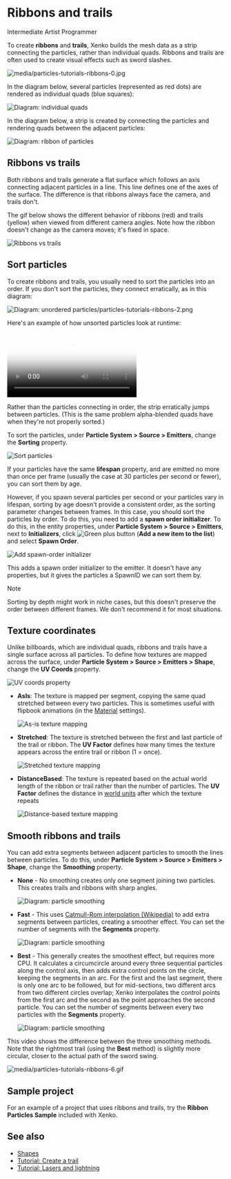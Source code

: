 # Ribbons and trails

<span class="label label-doc-level">Intermediate</span>
<span class="label label-doc-audience">Artist</span>
<span class="label label-doc-audience">Programmer</span>

To create **ribbons** and **trails**, Xenko builds the mesh data as a strip connecting the particles, rather than individual quads. Ribbons and trails are often used to create visual effects such as sword slashes.

![media/particles-tutorials-ribbons-0.jpg](media/ribbons-and-trails.jpg)

In the diagram below, several particles (represented as red dots) are rendered as individual quads (blue squares):

![Diagram: individual quads](media/particles-diagram-quads.png)

In the diagram below, a strip is created by connecting the particles and rendering quads between the adjacent particles:

![Diagram: ribbon of particles](media/particles-diagram-strip.png)

## Ribbons vs trails

Both ribbons and trails generate a flat surface which follows an axis connecting adjacent particles in a line. This line defines one of the axes of the surface. The difference is that ribbons always face the camera, and trails don't.

The gif below shows the different behavior of ribbons (red) and trails (yellow) when viewed from different camera angles. Note how the ribbon doesn't change as the camera moves; it's fixed in space.

![Ribbons vs trails](media/ribbons-vs-trails.gif)

## Sort particles

To create ribbons and trails, you usually need to sort the particles into an order. If you don't sort the particles, they connect erratically, as in this diagram:

![Diagram: unordered particles/particles-tutorials-ribbons-2.png](media/particles-diagram-unordered.png)

Here's an example of how unsorted particles look at runtime:

<p>
<video autoplay loop class="responsive-video" poster="tutorials/media/sword-slash-2.jpg">
   <source src="tutorials/media/sword-slash-2.mp4" type="video/mp4">
</video>
</p>

Rather than the particles connecting in order, the strip erratically jumps between particles. (This is the same problem alpha-blended quads have when they're not properly sorted.)

To sort the particles, under **Particle System > Source > Emitters**, change the **Sorting** property.

![Sort particles](tutorials/media/sort-by-order.png)

If your particles have the same **lifespan** property, and are emitted no more than once per frame (usually the case at 30 particles per second or fewer), you can sort them by age. 

However, if you spawn several particles per second or your particles vary in lifespan, sorting by age doesn't provide a consistent order, as the sorting parameter changes between frames. In this case, you should sort the particles by order. To do this, you need to add a **spawn order initializer**. To do this, in the entity properties, under **Particle System > Source > Emitters**, next to **Initializers**, click ![Green plus button](~/manual/game-studio/media/green-plus-icon.png) (**Add a new item to the list**) and select **Spawn Order**.

![Add spawn-order initializer](tutorials/media/add-spawn-order-initializer.png)

This adds a spawn order initializer to the emitter. It doesn't have any properties, but it gives the particles a SpawnID we can sort them by.

>[!Note]
>Sorting by depth might work in niche cases, but this doesn't preserve the order between different frames. We don't recommend it for most situations.

## Texture coordinates

Unlike billboards, which are individual quads, ribbons and trails have a single surface across all particles. To define how textures are mapped across the surface, under **Particle System > Source > Emitters > Shape**, change the **UV Coords** property.

![UV coords property](media/uv-coords.png)

 - **AsIs**: The texture is mapped per segment, copying the same quad stretched between every two particles. This is sometimes useful with flipbook animations (in the [Material](materials.md) settings).

    ![As-is texture mapping](media/particles-diagram-asis.png)
 
 - **Stretched**: The texture is stretched between the first and last particle of the trail or ribbon. The **UV Factor** defines how many times the texture appears across the entire trail or ribbon (1 = once).

     ![Stretched texture mapping](media/particles-diagram-stretched.png)

 - **DistanceBased**: The texture is repeated based on the actual world length of the ribbon or trail rather than the number of particles. The **UV Factor** defines the distance in [world units](../game-studio/world-units.md) after which the texture repeats

     ![Distance-based texture mapping](media/particles-diagram-distancebased.png)

## Smooth ribbons and trails

You can add extra segments between adjacent particles to smooth the lines between particles. To do this, under **Particle System > Source > Emitters > Shape**, change the **Smoothing** property.

 * **None** - No smoothing creates only one segment joining two particles. This creates trails and ribbons with sharp angles.

    ![Diagram: particle smoothing](media/diagram-smoothing-none.png)
 
 * **Fast** - This uses [Catmull-Rom interpolation (Wikipedia)](https://en.wikipedia.org/wiki/Centripetal_Catmull%E2%80%93Rom_spline) to add extra segments between particles, creating a smoother effect. You can set the number of segments with the **Segments** property.

     ![Diagram: particle smoothing](media/diagram-smoothing-fast.png)
 
 * **Best** - This generally creates the smoothest effect, but requires more CPU. It calculates a circumcircle around every three sequential particles along the control axis, then adds extra control points on the circle, keeping the segments in an arc. For the first and the last segment, there is only one arc to be followed, but for mid-sections, two different arcs from two different circles overlap; Xenko interpolates the control points from the first arc and the second as the point approaches the second particle. You can set the number of segments between every two particles with the **Segments** property.

    ![Diagram: particle smoothing](media/diagram-smoothing-best.png)

This video shows the difference between the three smoothing methods. Note that the rightmost trail (using the **Best** method) is slightly more circular, closer to the actual path of the sword swing.

![media/particles-tutorials-ribbons-6.gif](media/smoothing-comparison.gif)

## Sample project

For an example of a project that uses ribbons and trails, try the **Ribbon Particles Sample** included with Xenko.

## See also

* [Shapes](shapes.md)
* [Tutorial: Create a trail](tutorials/create-a-trail.md)
* [Tutorial: Lasers and lightning](tutorials/lasers-and-lightning.md)